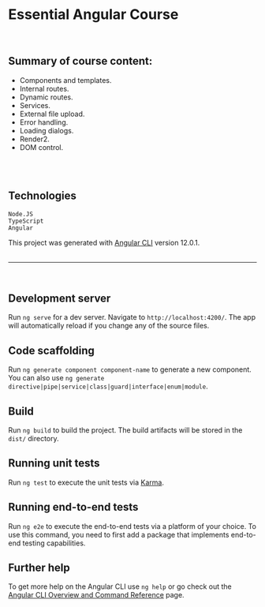# Essential Angular Course
<br>

## Summary of course content:
- Components and templates.
- Internal routes.
- Dynamic routes.
- Services.
- External file upload.
- Error handling.
- Loading dialogs.
- Render2.
- DOM control.
<br>
<br>

## Technologies
`Node.JS`<br>
`TypeScript`<br>
`Angular`<br>

This project was generated with [Angular CLI](https://github.com/angular/angular-cli) version 12.0.1.
<br>
<br>
<hr>
<br>

## Development server

Run `ng serve` for a dev server. Navigate to `http://localhost:4200/`. The app will automatically reload if you change any of the source files.

## Code scaffolding

Run `ng generate component component-name` to generate a new component. You can also use `ng generate directive|pipe|service|class|guard|interface|enum|module`.

## Build

Run `ng build` to build the project. The build artifacts will be stored in the `dist/` directory.

## Running unit tests

Run `ng test` to execute the unit tests via [Karma](https://karma-runner.github.io).

## Running end-to-end tests

Run `ng e2e` to execute the end-to-end tests via a platform of your choice. To use this command, you need to first add a package that implements end-to-end testing capabilities.

## Further help

To get more help on the Angular CLI use `ng help` or go check out the [Angular CLI Overview and Command Reference](https://angular.io/cli) page.
